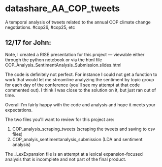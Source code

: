 # datashare_AA_COP_tweets
A temporal analysis of tweets related to the annual COP climate change negotiations. #cop26, #cop25, etc

## 12/17 for John:

Note, I created a RISE presentation for this project — viewable either through the python notebook or via the html file COP_Analysis_SentimentAnalysis_Submission.slides.html

The code is definitely not perfect. For instance I could not get a function to work that would let me streamline analyzing the sentiment by topic group for each day of the conference (you'll see my attempt at that code commented out). I think I was close to the solution on it, but just ran out of time. 

Overall I'm fairly happy with the code and analysis and hope it meets your expectations. 

The two files you'll want to review for this project are:
1) COP_analysis_scraping_tweets  (scraping the tweets and saving to csv files)
2) COP_analyis_sentimentanalysis_submission  (LDA and sentiment analysis)

The _LexExpansion file is an attempt at a lexical expansion-focused analysis that is incomplete and not part of the final product. 